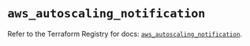 # `aws_autoscaling_notification`

Refer to the Terraform Registry for docs: [`aws_autoscaling_notification`](https://registry.terraform.io/providers/hashicorp/aws/5.56.1/docs/resources/autoscaling_notification).
